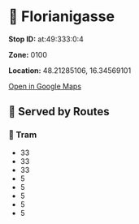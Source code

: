 # 🚉 Florianigasse


**Stop ID:** at:49:333:0:4

**Zone:** 0100

**Location:** 48.21285106, 16.34569101

[Open in Google Maps](https://www.google.com/maps?q=48.21285106,16.34569101)

## 🚆 Served by Routes

### 🚊 Tram
- 33
- 33
- 33
- 5
- 5
- 5
- 5
- 5